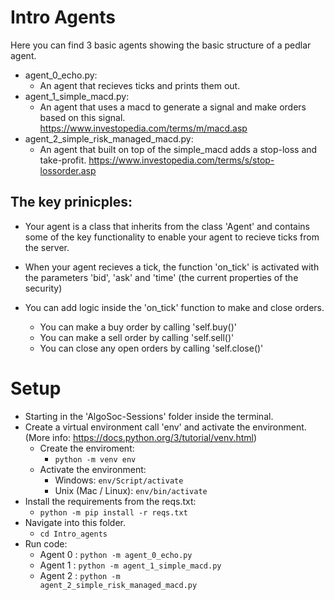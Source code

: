 # Intro Agents

Here you can find 3 basic agents showing the basic structure of a pedlar agent.

- agent_0_echo.py: 
  - An agent that recieves ticks and prints them out.
- agent_1_simple_macd.py: 
  - An agent that uses a macd to generate a signal and make orders based on this signal. https://www.investopedia.com/terms/m/macd.asp
- agent_2_simple_risk_managed_macd.py:
  - An agent that built on top of the simple_macd adds a stop-loss and take-profit. https://www.investopedia.com/terms/s/stop-lossorder.asp
  

## The key prinicples:
- Your agent is a class that inherits from the class 'Agent' and contains some of the key functionality to enable your agent to recieve ticks from the server.

- When your agent recieves a tick, the function 'on_tick' is activated with the parameters 'bid', 'ask' and 'time' (the current properties of the security)

- You can add logic inside the 'on_tick' function to make and close orders. 
  - You can make a buy order by calling 'self.buy()'
  - You can make a sell order by calling 'self.sell()'
  - You can close any open orders by calling 'self.close()'


# Setup
- Starting in the 'AlgoSoc-Sessions' folder inside the terminal.
- Create a virtual environment call 'env' and activate the environment. (More info: https://docs.python.org/3/tutorial/venv.html)
    - Create the enviroment: 
        - <code>python -m venv env</code>
    - Activate the environment:
        - Windows: <code>env/Script/activate</code>
        - Unix (Mac / Linux): <code>env/bin/activate</code>
- Install the requirements from the reqs.txt:
    - <code>python -m pip install -r reqs.txt</code>
- Navigate into this folder.
    - <code>cd Intro_agents</code>
- Run code:
    - Agent 0 : <code>python -m agent_0_echo.py</code>
    - Agent 1 : <code>python -m agent_1_simple_macd.py</code>
    - Agent 2 : <code>python -m agent_2_simple_risk_managed_macd.py</code>

